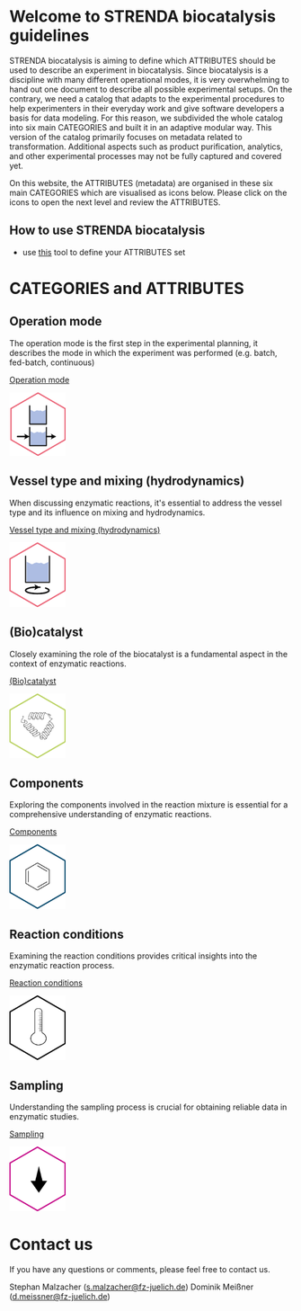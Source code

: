 # Welcome to STRENDA biocatalysis guidelines

STRENDA biocatalysis is aiming to define which ATTRIBUTES should be used to describe an experiment in biocatalysis. Since biocatalysis is a discipline with many different operational modes, it is very overwhelming to hand out one document to describe all possible experimental setups. On the contrary, we need a catalog that adapts to the experimental procedures to help experimenters in their everyday work and give software developers a basis for data modeling. For this reason, we subdivided the whole catalog into six main CATEGORIES and built it in an adaptive modular way. This version of the catalog primarily focuses on metadata related to transformation. Additional aspects such as product purification, analytics, and other experimental processes may not be fully captured and covered yet.

On this website, the ATTRIBUTES (metadata) are organised in these six main CATEGORIES which are visualised as icons below. Please click on the icons to open the next level and review the ATTRIBUTES. 

## How to use STRENDA biocatalysis

- use [this]() tool to define your ATTRIBUTES set


# CATEGORIES and ATTRIBUTES

## Operation mode

The operation mode is the first step in the experimental planning, it describes the mode in which the experiment was performed (e.g. batch, fed-batch, continuous)

[Operation mode](ModelExamples/Operation_Mode/Readme.md)

[<img src="assets\Hexagons-operation-mode.png" width=100>](ModelExamples/Operation_Mode/Readme.md)

## Vessel type and mixing (hydrodynamics)

When discussing enzymatic reactions, it's essential to address the vessel type and its influence on mixing and hydrodynamics.

[Vessel type and mixing (hydrodynamics)](ModelExamples/Vessels_and_Mixing/Readme.md)

[<img src="assets\Hexagons-vessel.png" width=100>](ModelExamples/Vessels_and_Mixing/Readme.md)

## (Bio)catalyst

Closely examining the role of the biocatalyst is a fundamental aspect in the context of enzymatic reactions.

[(Bio)catalyst](ModelExamples/Biocatalyst/Readme.md)

[<img src="assets\Hexagon-enzyme.png" width=100>](ModelExamples/Biocatalyst/Readme.md)

## Components

Exploring the components involved in the reaction mixture is essential for a comprehensive understanding of enzymatic reactions.

[Components](ModelExamples/Components/Readme.md)

[<img src="assets\Hexagons-reactants.png" width=100>](ModelExamples/Components/Readme.md)

## Reaction conditions

Examining the reaction conditions provides critical insights into the enzymatic reaction process.

[Reaction conditions](ModelExamples/Reaction_conditions/Readme.md)

[<img src="assets\Hexagons-conditions.png" width=100>](ModelExamples/Reaction_conditions/Readme.md)

## Sampling

Understanding the sampling process is crucial for obtaining reliable data in enzymatic studies.

[Sampling](ModelExamples/Sampling/Readme.md)

[<img src="assets\Hexagons-sampling.png" width=100>](ModelExamples/Sampling/Readme.md)


# Contact us

If you have any questions or comments, please feel free to contact us.

Stephan Malzacher (s.malzacher@fz-juelich.de)
Dominik Meißner (d.meissner@fz-juelich.de)
